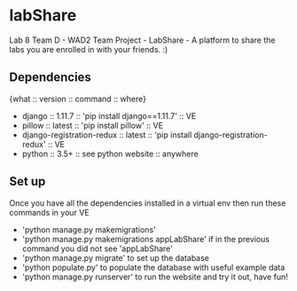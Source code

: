 # labShare

Lab 8 Team D - WAD2 Team Project - LabShare - A platform to share the labs you are enrolled in with your friends. :)

## Dependencies

{what :: version :: command :: where}

* django :: 1.11.7 :: 'pip install django==1.11.7' :: VE
* pillow :: latest :: 'pip install pillow' :: VE
* django-registration-redux :: latest :: 'pip install django-registration-redux' :: VE
* python :: 3.5+ :: see python website :: anywhere

## Set up

Once you have all the dependencies installed in a virtual env then run these commands in your VE

* 'python manage.py makemigrations'
* 'python manage.py makemigrations appLabShare' if in the previous command you did not see 'appLabShare'
* 'python manage.py migrate' to set up the database
* 'python populate.py' to populate the database with useful example data
* 'python manage.py runserver' to run the website and try it out, have fun!
